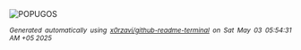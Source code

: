 <div align="justify">
<picture>
    <source media="(prefers-color-scheme: dark)" srcset="https://i.ibb.co/VWBSZB4n/output-gif.gif">
    <source media="(prefers-color-scheme: light)" srcset="https://i.ibb.co/VWBSZB4n/output-gif.gif">
    <img alt="POPUGOS" src="https://i.ibb.co/VWBSZB4n/output-gif.gif">
</picture>

<sub><i>Generated automatically using [x0rzavi/github-readme-terminal](https://github.com/x0rzavi/github-readme-terminal) on Sat May 03 05:54:31 AM +05 2025</i></sub>
</div>